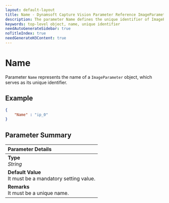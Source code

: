 ```yaml
---
layout: default-layout
title: Name - Dynamsoft Capture Vision Parameter Reference ImageParameter Object.
description: The parameter Name defines the unique identifier of ImageParameter object.
keywords: top-level object, name, unique identifier
needAutoGenerateSidebar: true
noTitleIndex: true
needGenerateH3Content: true
---
```


# Name

Parameter `Name` represents the name of a `ImageParameter` object, which serves as its unique identifier.

## Example

```json
{
    "Name" : "ip_0"
}
```

## Parameter Summary

| Parameter Details |
| :----------------------------------- |
| **Type**<br>*String* |
| **Default Value**<br>It must be a mandatory setting value. |
| **Remarks**<br>It must be a unique name. |
